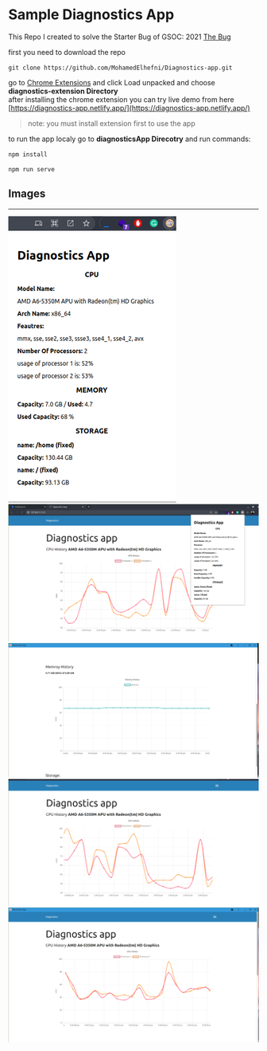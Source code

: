 # Sample Diagnostics App
This Repo I created to solve the Starter Bug of GSOC: 2021 [The Bug](https://docs.google.com/document/d/1CltFQ7oIA0TO47xzpRFvvOrfpI9qeJZCMM8QSxjiuNk/edit?resourcekey=0-usYPDX3vZ6xiOQfxYkSG5w#heading=h.23klu77rnpy9)  

first you need to download the repo 
```
git clone https://github.com/MohamedElhefni/Diagnostics-app.git
```
go to [Chrome Extensions](chrome://extensions/) and click Load unpacked and choose **diagnostics-extension Directory**  
after installing the chrome extension you can try live demo from here  
[https://diagnostics-app.netlify.app/](https://diagnostics-app.netlify.app/)

> note: you must install extension first to use the app   

to run the app localy go to **diagnosticsApp Direcotry** and run commands: 
```
npm install
```

```
npm run serve
```

## Images
___

![alt text](./img/diagnsotics-extension.png "the extension")
![alt text](./img/app-with-ext.png "Cpu Chart With the extension")
![alt text](./img/pwa-mem-usage.png "Memory Usage Chart on pwa app")
![alt text](./img/cpuusage.png "Cpu Usage Chart ")
![alt text](./img/pwa-cpu-chart.png "Cpu Chart on pwa app")
